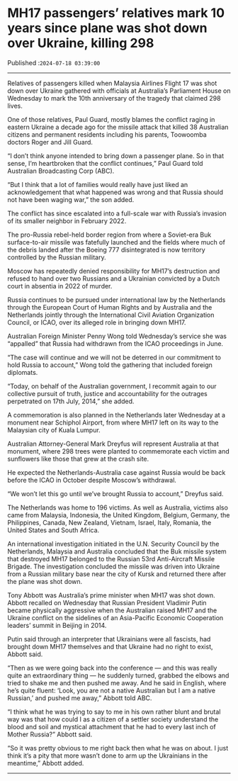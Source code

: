 # MH17 passengers’ relatives mark 10 years since plane was shot down over Ukraine, killing 298

Published :`2024-07-18 03:39:00`

---

Relatives of passengers killed when Malaysia Airlines Flight 17 was shot down over Ukraine gathered with officials at Australia’s Parliament House on Wednesday to mark the 10th anniversary of the tragedy that claimed 298 lives.

One of those relatives, Paul Guard, mostly blames the conflict raging in eastern Ukraine a decade ago for the missile attack that killed 38 Australian citizens and permanent residents including his parents, Toowoomba doctors Roger and Jill Guard.

“I don’t think anyone intended to bring down a passenger plane. So in that sense, I’m heartbroken that the conflict continues,” Paul Guard told Australian Broadcasting Corp (ABC).

“But I think that a lot of families would really have just liked an acknowledgement that what happened was wrong and that Russia should not have been waging war,” the son added.

The conflict has since escalated into a full-scale war with Russia’s invasion of its smaller neighbor in February 2022.

The pro-Russia rebel-held border region from where a Soviet-era Buk surface-to-air missile was fatefully launched and the fields where much of the debris landed after the Boeing 777 disintegrated is now territory controlled by the Russian military.

Moscow has repeatedly denied responsibility for MH17’s destruction and refused to hand over two Russians and a Ukrainian convicted by a Dutch court in absentia in 2022 of murder.

Russia continues to be pursued under international law by the Netherlands through the European Court of Human Rights and by Australia and the Netherlands jointly through the International Civil Aviation Organization Council, or ICAO, over its alleged role in bringing down MH17.

Australian Foreign Minister Penny Wong told Wednesday’s service she was “appalled” that Russia had withdrawn from the ICAO proceedings in June.

“The case will continue and we will not be deterred in our commitment to hold Russia to account,” Wong told the gathering that included foreign diplomats.

“Today, on behalf of the Australian government, I recommit again to our collective pursuit of truth, justice and accountability for the outrages perpetrated on 17th July, 2014,” she added.

A commemoration is also planned in the Netherlands later Wednesday at a monument near Schiphol Airport, from where MH17 left on its way to the Malaysian city of Kuala Lumpur.

Australian Attorney-General Mark Dreyfus will represent Australia at that monument, where 298 trees were planted to commemorate each victim and sunflowers like those that grew at the crash site.

He expected the Netherlands-Australia case against Russia would be back before the ICAO in October despite Moscow’s withdrawal.

“We won’t let this go until we’ve brought Russia to account,” Dreyfus said.

The Netherlands was home to 196 victims. As well as Australia, victims also came from Malaysia, Indonesia, the United Kingdom, Belgium, Germany, the Philippines, Canada, New Zealand, Vietnam, Israel, Italy, Romania, the United States and South Africa.

An international investigation initiated in the U.N. Security Council by the Netherlands, Malaysia and Australia concluded that the Buk missile system that destroyed MH17 belonged to the Russian 53rd Anti-Aircraft Missile Brigade. The investigation concluded the missile was driven into Ukraine from a Russian military base near the city of Kursk and returned there after the plane was shot down.

Tony Abbott was Australia’s prime minister when MH17 was shot down. Abbott recalled on Wednesday that Russian President Vladimir Putin became physically aggressive when the Australian raised MH17 and the Ukraine conflict on the sidelines of an Asia-Pacific Economic Cooperation leaders’ summit in Beijing in 2014.

Putin said through an interpreter that Ukrainians were all fascists, had brought down MH17 themselves and that Ukraine had no right to exist, Abbott said.

“Then as we were going back into the conference — and this was really quite an extraordinary thing — he suddenly turned, grabbed the elbows and tried to shake me and then pushed me away. And he said in English, where he’s quite fluent: ‘Look, you are not a native Australian but I am a native Russian,’ and pushed me away,” Abbott told ABC.

“I think what he was trying to say to me in his own rather blunt and brutal way was that how could I as a citizen of a settler society understand the blood and soil and mystical attachment that he had to every last inch of Mother Russia?” Abbott said.

“So it was pretty obvious to me right back then what he was on about. I just think it’s a pity that more wasn’t done to arm up the Ukrainians in the meantime,” Abbott added.

---

